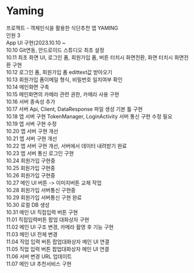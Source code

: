 # Yaming<br>
프로젝트 - 객체인식을 활용한 식단추천 앱 YAMING <br>
인원 3 <br>
App UI 구현(2023.10.10 ~ <br>
10.10 Git연동, 안드로이드 스튜디오 최초 설정<br>
10.11 최초 화면 UI, 로그인 폼, 회원가입 폼, 버튼 터치시 화면전환, 화면 터치시 화면전환 구현 <br>
10.12 로그인 폼, 회원가입 폼 edittext값 받아오기 <br>
10.13 회원가입 폼이메일 형식, 비밀번호 일치여부 확인 <br>
10.14 메인화면 구축 <br>
10.15 메인화면의 카메라 관련 권한, 카메라 사용 구현<br>
10.16 서버 종속성 추가<br>
10.17 서버 Api, Client, DataResponse 파일 생성 기본 틀 구현<br>
10.18 앱 서버 구현 TokenManager, LoginActivity 서버 통신 구현 수정 필요<br>
10.19 앱 서버 구현 수정<br>
10.20 앱 서버 구현 개선<br>
10.21 앱 서버 구현 개선<br>
10.22 앱 서버 구현 개선, 서버에서 데이터 내려받기 완료<br>
10.23 앱 서버 통신 로그인 구현<br>
10.24 회원가입 구현중<br>
10.25 회원가입 구현중<br>
10.26 회원가입 구현중<br>
10.27 메인 UI 버튼 -> 이미지버튼 교체 작업<br>
10.28 회원가입 서버통신 구현중<br>
10.29 회원가입 서버통신 구현 완료<br>
10.30 로컬 DB 생성<br>
10.31 메인 UI 직접입력 버튼 구현<br>
11.01 직접입력버튼 팝업 대화상자 구현<br>
11.02 메인 UI 구조 변경, 카메라 촬영 후 기능 구현<br>
11.03 메인 UI 전체 변경<br>
11.04 직업 입력 버튼 팝업대화상자 메인 UI 연결<br>
11.05 직업 입력 버튼 팝업대화상자 메인 UI 연결<br>
11.06 서버 변경 URL 업데이트<br>
11.07 메인 UI 추천서비스 구현<br>